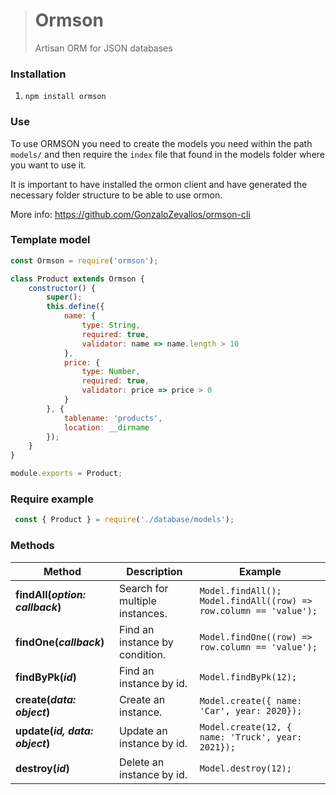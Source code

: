 ># Ormson
>Artisan ORM for JSON databases

### Installation
1. `npm install ormson`

### Use
To use ORMSON you need to create the models you need within the path `models/` and then require the `index` file that found in the models folder where you want to use it.

It is important to have installed the ormon client and have generated the necessary folder structure to be able to use ormon.

More info: https://github.com/GonzaloZevallos/ormson-cli

### Template model

```js script
const Ormson = require('ormson');

class Product extends Ormson {
    constructor() {
        super();
        this.define({
            name: {
                type: String,
                required: true,
                validator: name => name.length > 10
            },
            price: {
                type: Number,
                required: true,
                validator: price => price > 0
            }
        }, {
            tablename: 'products',
            location: __dirname
        });
    }
}

module.exports = Product;
```

### Require example
```js script
 const { Product } = require('./database/models');
```

### Methods

Method                               | Description                           | Example
------------------------------------ | ------------------------------------- | --------------------------------------
**findAll(*option: callback*)**      | Search for multiple instances.        | `Model.findAll();`</br>`Model.findAll((row) => row.column == 'value');`
**findOne(*callback*)**              | Find an instance by condition.        | `Model.findOne((row) => row.column == 'value');`
**findByPk(*id*)**                   | Find an instance by id.               | `Model.findByPk(12);`
**create(*data: object*)**           | Create an instance.                   | `Model.create({ name: 'Car', year: 2020});`
**update(*id, data: object*)**       | Update an instance by id.             | `Model.create(12, { name: 'Truck', year: 2021});`
**destroy(*id*)**                    | Delete an instance by id.             | `Model.destroy(12);`
